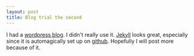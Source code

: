 ```yaml
---
layout: post
title: Blog trial the second
---
```


I had a [wordpress blog][blog]. I didn't really use it. [Jekyll][] looks great,
especially since it is automagically set up on [github][]. Hopefully I will post
more because of it.

[blog]: http://destructivesynthesis.org
[jekyll]: http://github.com/mojombo/jekyll/tree/master
[github]: http://github.com
